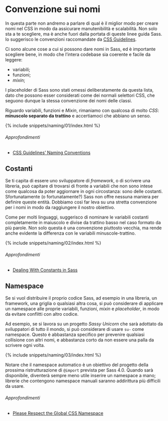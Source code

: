 
# Convenzione sui nomi

In questa parte non andremo a parlare di qual è il miglior modo per creare nomi nel CSS in modo da assicurare manutenibilità e scalabilità. Non solo sta a te scegliere, ma è anche fuori dalla portata di queste linee guida Sass. Io suggerisco le convenzioni raccomandate da [CSS Guidelines](http://cssguidelin.es/#naming-conventions).

Ci sono alcune cose a cui si possono dare nomi in Sass, ed è importante scegliere bene, in modo che l’intera codebase sia coerente e facile da leggere:

* variabili;
* funzioni;
* *mixin*;

I placeholder di Sass sono stati omessi deliberatamente da questa lista, dato che possono esser considerati come dei normali selettori CSS, che seguono dunque la stessa convenzione dei nomi delle classi.

Riguardo variabili, funzioni e *Mixin*, rimaniamo con qualcosa di molto *CSS*: **minuscolo separato da trattino** e accertiamoci che abbiano un senso.

{% include snippets/naming/01/index.html %}

###### Approfondimenti

* [CSS Guidelines’ Naming Conventions](http://cssguidelin.es/#naming-conventions)

## Costanti

Se ti capita di essere uno sviluppatore di *framework*, o di scrivere una libreria, può capitare di trovarsi di fronte a variabili che non sono intese come qualcosa da poter aggiornare in ogni circostanza: sono delle costanti. Sfortunatamente (o fortunatamente?) Sass non offre nessuna maniera per definire queste entità. Dobbiamo così far leva su una stretta convenzione per i nomi in modo da raggiungere il nostro obiettivo.

Come per molti linguaggi, suggerisco di nominare le variabili costanti completamente in maiuscolo e divise da trattino basso nel caso formato da più parole. Non solo questa è una convenzione piuttosto vecchia, ma rende anche evidente la differenza con le variabili minuscole-trattino.

{% include snippets/naming/02/index.html %}

###### Approfondimenti

* [Dealing With Constants in Sass](http://www.sitepoint.com/dealing-constants-sass/)

## Namespace

Se si vuol distribuire il proprio codice Sass, ad esempio in una libreria, un framework, una griglia o qualsiasi altra cosa, si può considerare di applicare un namespace alle proprie variabili, funzioni, *mixin* e *placeholder*, in modo da evitare conflitti con altro codice.

Ad esempio, se si lavora su un progetto *Sassy Unicorn* che sarà adottato da sviluppatori di tutto il mondo, si può considerare di usare `su-` come namespace. Questo è abbastanza specifico per prevenire qualsiasi collisione con altri nomi, e abbastanza corto da non essere una palla da scrivere ogni volta.

{% include snippets/naming/03/index.html %}

<div class="note">
  <p>Notare che il namespace automatico è un obiettivo del progetto della prossima ristrutturazione di <code>@import</code> prevista per Sass 4.0. Quando sarà disponibile, diventerà sempre meno utile inserire un namespace a mano; librerie che contengono namespace manuali saranno addirittura più difficili da usare.</p>
</div>

###### Approfondimenti

* [Please Respect the Global CSS Namespace](http://blog.kaelig.fr/post/44554267597/please-respect-the-global-css-namespace)
